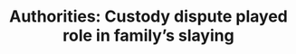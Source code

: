 ---
order: 8
title:  "Authorities: Custody dispute played role in family’s slaying"
authors: ["Angie Wang", "Andrew Welsh-Huggins"]
categories: story
link: https://www.apnews.com/f2ce7334381f486099f5026cb09e7742
redirect: true
photo:
    filename: family-killed.jpg
---